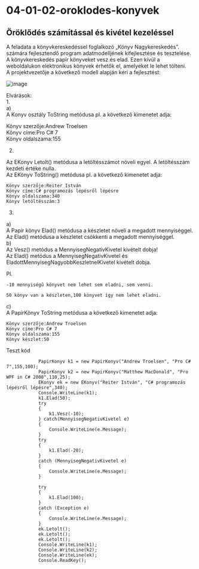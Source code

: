 # 04-01-02-oroklodes-konyvek
## Öröklődés számítással és kivétel kezeléssel
A feladata a könyvkereskedéssel foglalkozó „Könyv Nagykereskedés”. számára fejlesztendő program adatmodelljének kifejlesztése és tesztelése. A könyvkereskedés papír könyveket vesz és elad. Ezen kívül a weboldalukon elektronikus könyvek érhetők el, amelyeket le lehet tölteni.  
A projektvezetője a következő modell alapján kéri a fejlesztést:  

![image](https://user-images.githubusercontent.com/6060514/116676160-ee250180-a9a6-11eb-8842-a185c7e6214c.png)

Elvárások:  
1.  
a)  
A Konyv osztály ToString metódusa pl. a következő kimenetet adja:  

Könyv szerzője:Andrew Troelsen  
Könyv címe:Pro C# 7  
Könyv oldalszama:155  

2.  
Az EKonyv Letolt() metódusa a letöltésszámot növeli egyel. A letöltésszám kezdeti értéke nulla.  
Az EKönyv ToString() metódusa pl. a következő kimenetet adja:  
```
Könyv szerzője:Reiter István  
Könyv címe:C# programozás lépésről lépésre  
Könyv oldalszama:340  
Könyv letöltésszám:3  
```
3.  
a)  
A Papír könyv Elad() metódusa a készletet növeli a megadott mennyiséggel. Az Elad() metódusa a készletet csökkenti a megadott mennyiséggel.  
b)  
Az Vesz() metódus a MennyisegNegativKivetel kivételt dobja!  
Az Elad() metódus a MennyisegNegativKivetel és EladottMennyisegNagyobbKeszletnelKivetel kivételt dobja.  

Pl.  
```
-10 mennyiségű könyvet nem lehet sem eladni, sem venni.  
```
```
50 könyv van a készleten,100 könyvet így nem lehet eladni.  
```
c)  
A PapírKönyv ToString metódusa a következő kimenetet adja:  
```
Könyv szerzője:Andrew Troelsen  
Könyv címe:Pro C# 7  
Könyv oldalszama:155  
Könyv készlet:50  
```
Teszt kód
```
            PapirKonyv k1 = new PapirKonyv("Andrew Troelsen", "Pro C# 7",155,100);
            PapirKonyv k2 = new PapirKonyv("Matthew MacDonald", "Pro WPF in C# 2008",110,25);
            EKonyv ek = new EKonyv("Reiter István", "C# programozás lépésről lépésre",340);
            Console.WriteLine(k1);
            k1.Elad(50);
            try
            {
                k1.Vesz(-10);
            } catch(MennyisegNegativKivetel e)
            {
                Console.WriteLine(e.Message);
            }
            try
            {
                k1.Elad(-20);
            }
            catch (MennyisegNegativKivetel e)
            {
                Console.WriteLine(e.Message);
            }
            
            try
            {
                k1.Elad(100);
            }
            catch (Exception e)
            {
                Console.WriteLine(e.Message);
            }
            ek.Letolt();
            ek.Letolt();
            ek.Letolt();
            Console.WriteLine(k1);
            Console.WriteLine(k2);
            Console.WriteLine(ek);
            Console.ReadKey();
            
   ```



